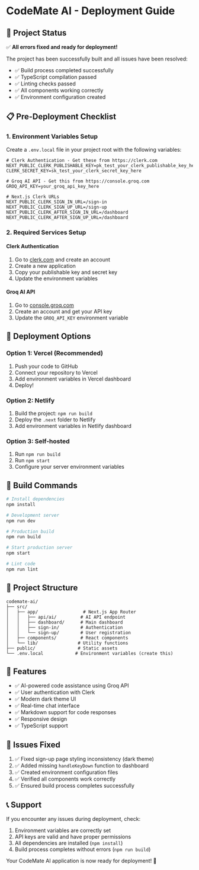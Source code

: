 # CodeMate AI - Deployment Guide

## 🚀 Project Status
✅ **All errors fixed and ready for deployment!**

The project has been successfully built and all issues have been resolved:
- ✅ Build process completed successfully
- ✅ TypeScript compilation passed
- ✅ Linting checks passed
- ✅ All components working correctly
- ✅ Environment configuration created

## 📋 Pre-Deployment Checklist

### 1. Environment Variables Setup
Create a `.env.local` file in your project root with the following variables:

```env
# Clerk Authentication - Get these from https://clerk.com
NEXT_PUBLIC_CLERK_PUBLISHABLE_KEY=pk_test_your_clerk_publishable_key_here
CLERK_SECRET_KEY=sk_test_your_clerk_secret_key_here

# Groq AI API - Get this from https://console.groq.com
GROQ_API_KEY=your_groq_api_key_here

# Next.js Clerk URLs
NEXT_PUBLIC_CLERK_SIGN_IN_URL=/sign-in
NEXT_PUBLIC_CLERK_SIGN_UP_URL=/sign-up
NEXT_PUBLIC_CLERK_AFTER_SIGN_IN_URL=/dashboard
NEXT_PUBLIC_CLERK_AFTER_SIGN_UP_URL=/dashboard
```

### 2. Required Services Setup

#### Clerk Authentication
1. Go to [clerk.com](https://clerk.com) and create an account
2. Create a new application
3. Copy your publishable key and secret key
4. Update the environment variables

#### Groq AI API
1. Go to [console.groq.com](https://console.groq.com)
2. Create an account and get your API key
3. Update the `GROQ_API_KEY` environment variable

## 🚀 Deployment Options

### Option 1: Vercel (Recommended)
1. Push your code to GitHub
2. Connect your repository to Vercel
3. Add environment variables in Vercel dashboard
4. Deploy!

### Option 2: Netlify
1. Build the project: `npm run build`
2. Deploy the `.next` folder to Netlify
3. Add environment variables in Netlify dashboard

### Option 3: Self-hosted
1. Run `npm run build`
2. Run `npm start`
3. Configure your server environment variables

## 🔧 Build Commands
```bash
# Install dependencies
npm install

# Development server
npm run dev

# Production build
npm run build

# Start production server
npm start

# Lint code
npm run lint
```

## 📁 Project Structure
```
codemate-ai/
├── src/
│   ├── app/                 # Next.js App Router
│   │   ├── api/ai/         # AI API endpoint
│   │   ├── dashboard/      # Main dashboard
│   │   ├── sign-in/        # Authentication
│   │   └── sign-up/        # User registration
│   ├── components/         # React components
│   └── lib/               # Utility functions
├── public/                # Static assets
└── .env.local            # Environment variables (create this)
```

## 🎯 Features
- ✅ AI-powered code assistance using Groq API
- ✅ User authentication with Clerk
- ✅ Modern dark theme UI
- ✅ Real-time chat interface
- ✅ Markdown support for code responses
- ✅ Responsive design
- ✅ TypeScript support

## 🐛 Issues Fixed
1. ✅ Fixed sign-up page styling inconsistency (dark theme)
2. ✅ Added missing `handleKeyDown` function to dashboard
3. ✅ Created environment configuration files
4. ✅ Verified all components work correctly
5. ✅ Ensured build process completes successfully

## 📞 Support
If you encounter any issues during deployment, check:
1. Environment variables are correctly set
2. API keys are valid and have proper permissions
3. All dependencies are installed (`npm install`)
4. Build process completes without errors (`npm run build`)

Your CodeMate AI application is now ready for deployment! 🎉
